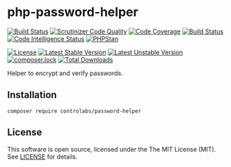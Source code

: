 # php-password-helper

[![Build Status](https://travis-ci.org/controlabs/php-password-helper.svg?branch=master)](https://travis-ci.org/controlabs/php-password-helper)
[![Scrutinizer Code Quality](https://scrutinizer-ci.com/g/controlabs/php-password-helper/badges/quality-score.png?b=master)](https://scrutinizer-ci.com/g/controlabs/php-password-helper/?branch=master)
[![Code Coverage](https://scrutinizer-ci.com/g/controlabs/php-password-helper/badges/coverage.png?b=master)](https://scrutinizer-ci.com/g/controlabs/php-password-helper/?branch=master)
[![Build Status](https://scrutinizer-ci.com/g/controlabs/php-password-helper/badges/build.png?b=master)](https://scrutinizer-ci.com/g/controlabs/php-password-helper/build-status/master)
[![Code Intelligence Status](https://scrutinizer-ci.com/g/controlabs/php-password-helper/badges/code-intelligence.svg?b=master)](https://scrutinizer-ci.com/code-intelligence)
[![PHPStan](https://img.shields.io/badge/PHPStan-enabled-brightgreen.svg?style=flat)](https://github.com/phpstan/phpstan)

[![License](https://poser.pugx.org/controlabs/password-helper/license)](https://packagist.org/packages/controlabs/password-helper)
[![Latest Stable Version](https://poser.pugx.org/controlabs/password-helper/v/stable)](https://packagist.org/packages/controlabs/password-helper)
[![Latest Unstable Version](https://poser.pugx.org/controlabs/password-helper/v/unstable)](https://packagist.org/packages/controlabs/password-helper)
[![composer.lock](https://poser.pugx.org/controlabs/password-helper/composerlock)](https://packagist.org/packages/controlabs/password-helper)
[![Total Downloads](https://poser.pugx.org/controlabs/password-helper/downloads)](https://packagist.org/packages/controlabs/password-helper)

Helper to encrypt and verify passwords.

## Installation

```
composer require controlabs/password-helper
```

## License

This software is open source, licensed under the The MIT License (MIT). See [LICENSE](https://github.com/controlabs/php-password-helper/blob/master/LICENSE) for details.
